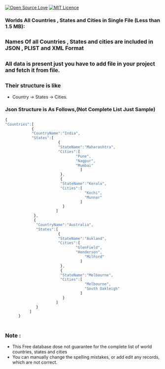 [![Open Source Love](https://badges.frapsoft.com/os/v1/open-source.png?v=103)](https://github.com/ellerbrock/open-source-badges/)          [![MIT Licence](https://badges.frapsoft.com/os/mit/mit.png?v=103)](https://opensource.org/licenses/mit-license.php)

### Worlds All Countries , States and Cities in Single File (Less than 1.5 MB):

<sub>Names Of all Countries , States and cities are included in JSON , PLIST and XML Format</sub>
-
<sub>All data is present just you have to add file in your project and fetch it from file.</sub>
-
<sub>Their structure is like</sub>
-
* Country -> States -> Cities.

### Json Structure is As Follows,(Not Complete List Just Sample)
```javascript
{
"Countries":[
			{
            "CountryName":"India",
			"States":[
						{
                        "StateName":"Maharashtra",
						"Cities":[
								"Pune",
								"Nagpur",
								"Mumbai"
                                  ]
                         },
                         {
                         "StateName":"Kerala",
                         "Cities":[
                         			"Kochi",
                                    "Munnar"
                                  ]
                          }
                       ]
             },
             {
              "CountryName":"Australia",
			  "States":[
						{
                        "StateName":"Aukland",
						"Cities":[
								"GlenField",
								"Henderson",
									"MilFord"
                                  ]
                         },
                         {
                         "StateName":"Melbourne",
                         "Cities":[
                         			"Melbourne",
                                    "South Oakleigh"
                                  ]
                          }
                       ]
              }
           ]
      }
             
```

<sub>Note :</sub>
- 
* This Free database dose not guarantee for the complete list of world countries, states and cities
* You can manually change the spelling mistakes, or add edit any records, which are not correct.


